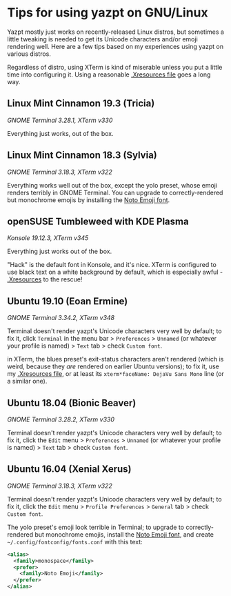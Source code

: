 # Tips for using yazpt on GNU/Linux

Yazpt mostly just works on recently-released Linux distros, but sometimes a little tweaking is needed to get its Unicode characters and/or emoji rendering well. Here are a few tips based on my experiences using yazpt on various distros.

Regardless of distro, using XTerm is kind of miserable unless you put a little time into configuring it. Using a reasonable [.Xresources file](./resources/Xresources) goes a long way.


## Linux Mint Cinnamon 19.3 (Tricia)

_GNOME Terminal 3.28.1, XTerm v330_

Everything just works, out of the box.


## Linux Mint Cinnamon 18.3 (Sylvia)

_GNOME Terminal 3.18.3, XTerm v322_

Everything works well out of the box, except the yolo preset, whose emoji renders terribly in GNOME Terminal. You can upgrade to correctly-rendered but monochrome emojis by installing the [Noto Emoji font](https://github.com/googlefonts/noto-emoji/blob/master/fonts/NotoColorEmoji.ttf).


## openSUSE Tumbleweed with KDE Plasma

_Konsole 19.12.3, XTerm v345_

Everything just works out of the box.

"Hack" is the default font in Konsole, and it's nice. XTerm is configured to use black text on a white background by default, which is especially awful - [.Xresources](./resources/Xresources) to the rescue!


## Ubuntu 19.10 (Eoan Ermine)

_GNOME Terminal 3.34.2, XTerm v348_

Terminal doesn't render yazpt's Unicode characters very well by default; to fix it, click `Terminal` in the menu bar > `Preferences` > `Unnamed` (or whatever your profile is named) > `Text` tab > check `Custom font`.

in XTerm, the blues preset's exit-status characters aren't rendered (which is weird, because they _are_ rendered on earlier Ubuntu versions); to fix it, use my [.Xresources file](./resources/Xresources), or at least its `xterm*faceName: DejaVu Sans Mono` line (or a similar one).


## Ubuntu 18.04 (Bionic Beaver)

_GNOME Terminal 3.28.2, XTerm v330_

Terminal doesn't render yazpt's Unicode characters very well by default; to fix it, click the `Edit` menu > `Preferences` > `Unnamed` (or whatever your profile is named) > `Text` tab > check `Custom font`.


## Ubuntu 16.04 (Xenial Xerus)

_GNOME Terminal 3.18.3, XTerm v322_

Terminal doesn't render yazpt's Unicode characters very well by default; to fix it, click the `Edit` menu > `Profile Preferences` > `General` tab > check `Custom font`.

The yolo preset's emoji look terrible in Terminal; to upgrade to correctly-rendered but monochrome emojis, install the [Noto Emoji font](https://github.com/googlefonts/noto-emoji/tree/master/fonts/NotoEmoji-Regular.ttf), and create `~/.config/fontconfig/fonts.conf` with this text:

```xml
<alias>
  <family>monospace</family>
  <prefer>
    <family>Noto Emoji</family>
  </prefer>
</alias>
```
